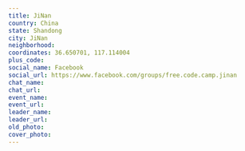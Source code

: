 ```yaml
---
title: JiNan
country: China
state: Shandong
city: JiNan
neighborhood: 
coordinates: 36.650701, 117.114004
plus_code:
social_name: Facebook
social_url: https://www.facebook.com/groups/free.code.camp.jinan
chat_name:
chat_url:
event_name:
event_url:
leader_name:
leader_url:
old_photo: 
cover_photo:
---
```


